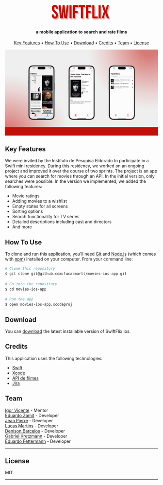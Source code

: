
<h1 align="center">
  <br>
  <img src="ImgsForReadME/logo.png" alt="App Logo" width="200">
  <br>
</h1>

<h4 align="center">a mobile application to search and rate films </h4>

<p align="center">
  <a href="#key-features">Key Features</a> •
  <a href="#how-to-use">How To Use</a> •
  <a href="#download">Download</a> •
  <a href="#credits">Credits</a> •
  <a href="#team">Team</a> •
  <a href="#license">License</a>
</p>

![screenshot](ImgsForReadME/imageBaseWithoutName.png)

## Key Features

We were invited by the Instituto de Pesquisa Eldorado to participate in a Swift mini residency. During this residency, we worked on an ongoing project and improved it over the course of two sprints. The project is an app where you can search for movies through an API. In the initial version, only searches were possible. In the version we implemented, we added the following features:

- Movie ratings
- Adding movies to a wishlist
- Empty states for all screens
- Sorting options
- Search functionality for TV series
- Detailed descriptions including cast and directors
- And more

## How To Use

To clone and run this application, you'll need [Git](https://git-scm.com) and [Node.js](https://nodejs.org/en/download/) (which comes with [npm](http://npmjs.com)) installed on your computer. From your command line:

```bash
# Clone this repository
$ git clone git@github.com:lucasmartt/movies-ios-app.git

# Go into the repository
$ cd movies-ios-app

# Run the app
$ open movies-ios-app.xcodeproj
```

## Download

You can [download](https://testflight.apple.com/join/rCmeQSRX) the latest installable version of SwiftFlix ios.

## Credits

This application uses the following technologies:

- [Swift](https://developer.apple.com/swift/)
- [Xcode](https://developer.apple.com/xcode/)
- [API de filmes](https://www.omdbapi.com/)
- [Jira](https://www.atlassian.com/software/jira)

## Team

[Igor Vicente](https://github.com/iMarVic) - Mentor <br>
[Eduardo Zamit](https://github.com/eduardozamit) - Developer <br>
[Jean Pierre](https://github.com/JPTR2189) - Developer <br>
[Lucas Martins](https://github.com/lucasmartt) - Developer <br>
[Denison Barcelos](https://github.com/Denibf) - Developer <br>
[Gabriel Kretzmann](https://github.com/Kretzmann01) - Developer <br>
[Eduardo Fettermann](https://github.com/eduardofettermann) - Developer <br>


---

## License

MIT

---
